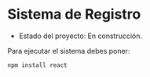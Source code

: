 <h1> Sistema de Registro </h1>

- Estado del proyecto: En construcción.

Para ejecutar el sistema debes poner:

``` npm install react ```
